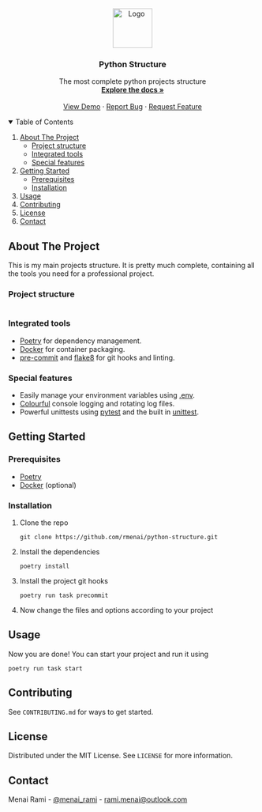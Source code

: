 <br />
<p align="center">
  <a href="https://github.com/rmenai/python-structure">
    <img src="https://upload.wikimedia.org/wikipedia/commons/thumb/c/c3/Python-logo-notext.svg/2048px-Python-logo-notext.svg.png" alt="Logo" width="80" height="80">
  </a>

<h3 align="center">Python Structure</h3>

  <p align="center">
    The most complete python projects structure
    <br />
    <a href="https://github.com/rmenai/python-structure"><strong>Explore the docs »</strong></a>
    <br />
    <br />
    <a href="https://github.com/rmenai/python-structure">View Demo</a>
    ·
    <a href="https://github.com/rmenai/python-structure/issues">Report Bug</a>
    ·
    <a href="https://github.com/rmenai/python-structure/issues">Request Feature</a>
  </p>
</p>

<!-- TABLE OF CONTENTS -->
<details open="open">
  <summary>Table of Contents</summary>
  <ol>
    <li>
      <a href="#about-the-project">About The Project</a>
      <ul>
        <li><a href="#project-structure">Project structure</a></li>
      </ul>
        <ul>
        <li><a href="#integrated-tools">Integrated tools</a></li>
      </ul>
        <ul>
        <li><a href="#special-features">Special features</a></li>
      </ul>
    </li>
    <li>
      <a href="#getting-started">Getting Started</a>
      <ul>
        <li><a href="#prerequisites">Prerequisites</a></li>
        <li><a href="#installation">Installation</a></li>
      </ul>
    </li>
    <li><a href="#usage">Usage</a></li>
    <li><a href="#contributing">Contributing</a></li>
    <li><a href="#license">License</a></li>
    <li><a href="#contact">Contact</a></li>
  </ol>
</details>



<!-- ABOUT THE PROJECT -->

## About The Project

This is my main projects structure. It is pretty much complete, containing all the tools you need for a professional
project.

### Project structure

```

```

### Integrated tools

* [Poetry](https://python-poetry.org/) for dependency management.
* [Docker](https://www.docker.com/) for container packaging.
* [pre-commit](https://pre-commit.com/) and [flake8](https://flake8.pycqa.org/en/latest/) for git hooks and linting.

### Special features

* Easily manage your environment variables using [.env](https://pypi.org/project/python-dotenv/).
* [Colourful](https://pypi.org/project/colorlog/) console logging and rotating log files.
* Powerful unittests using [pytest](https://docs.pytest.org/en/6.2.x/) and the built
  in [unittest](https://docs.python.org/3/library/unittest.html).

<!-- GETTING STARTED -->

## Getting Started

### Prerequisites

* [Poetry](https://python-poetry.org/docs/)
* [Docker](https://docs.docker.com/get-docker/) (optional)

### Installation

1. Clone the repo
   ```shell
   git clone https://github.com/rmenai/python-structure.git
   ```
2. Install the dependencies
   ```shell
   poetry install
   ```
3. Install the project git hooks
   ```shell
   poetry run task precommit
   ```
4. Now change the files and options according to your project

<!-- USAGE EXAMPLES -->

## Usage

Now you are done! You can start your project and run it using

```shell
poetry run task start
```

## Contributing

See `CONTRIBUTING.md` for ways to get started.

<!-- LICENSE -->

## License

Distributed under the MIT License. See `LICENSE` for more information.



<!-- CONTACT -->

## Contact

Menai Rami - [@menai_rami](https://twitter.com/menai_rami) - rami.menai@outlook.com
